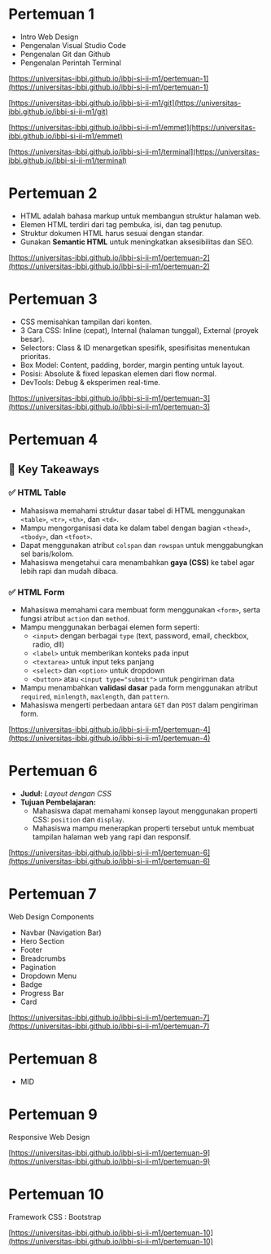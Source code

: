 # Pertemuan 1

- Intro Web Design
- Pengenalan Visual Studio Code
- Pengenalan Git dan Github
- Pengenalan Perintah Terminal

[https://universitas-ibbi.github.io/ibbi-si-ii-m1/pertemuan-1](https://universitas-ibbi.github.io/ibbi-si-ii-m1/pertemuan-1)

[https://universitas-ibbi.github.io/ibbi-si-ii-m1/git](https://universitas-ibbi.github.io/ibbi-si-ii-m1/git)

[https://universitas-ibbi.github.io/ibbi-si-ii-m1/emmet](https://universitas-ibbi.github.io/ibbi-si-ii-m1/emmet)

[https://universitas-ibbi.github.io/ibbi-si-ii-m1/terminal](https://universitas-ibbi.github.io/ibbi-si-ii-m1/terminal)

# Pertemuan 2

- HTML adalah bahasa markup untuk membangun struktur halaman web.
- Elemen HTML terdiri dari tag pembuka, isi, dan tag penutup.
- Struktur dokumen HTML harus sesuai dengan standar.
- Gunakan **Semantic HTML** untuk meningkatkan aksesibilitas dan SEO.

[https://universitas-ibbi.github.io/ibbi-si-ii-m1/pertemuan-2](https://universitas-ibbi.github.io/ibbi-si-ii-m1/pertemuan-2)

# Pertemuan 3

- CSS memisahkan tampilan dari konten.
- 3 Cara CSS: Inline (cepat), Internal (halaman tunggal), External (proyek besar).
- Selectors: Class & ID menargetkan spesifik, spesifisitas menentukan prioritas.
- Box Model: Content, padding, border, margin penting untuk layout.
- Posisi: Absolute & fixed lepaskan elemen dari flow normal.
- DevTools: Debug & eksperimen real-time.

[https://universitas-ibbi.github.io/ibbi-si-ii-m1/pertemuan-3](https://universitas-ibbi.github.io/ibbi-si-ii-m1/pertemuan-3)

# Pertemuan 4

## 🎯 Key Takeaways

### ✅ HTML Table

- Mahasiswa memahami struktur dasar tabel di HTML menggunakan `<table>`, `<tr>`, `<th>`, dan `<td>`.
- Mampu mengorganisasi data ke dalam tabel dengan bagian `<thead>`, `<tbody>`, dan `<tfoot>`.
- Dapat menggunakan atribut `colspan` dan `rowspan` untuk menggabungkan sel baris/kolom.
- Mahasiswa mengetahui cara menambahkan **gaya (CSS)** ke tabel agar lebih rapi dan mudah dibaca.

### ✅ HTML Form

- Mahasiswa memahami cara membuat form menggunakan `<form>`, serta fungsi atribut `action` dan `method`.
- Mampu menggunakan berbagai elemen form seperti:
  - `<input>` dengan berbagai `type` (text, password, email, checkbox, radio, dll)
  - `<label>` untuk memberikan konteks pada input
  - `<textarea>` untuk input teks panjang
  - `<select>` dan `<option>` untuk dropdown
  - `<button>` atau `<input type="submit">` untuk pengiriman data
- Mampu menambahkan **validasi dasar** pada form menggunakan atribut `required`, `minlength`, `maxlength`, dan `pattern`.
- Mahasiswa mengerti perbedaan antara `GET` dan `POST` dalam pengiriman form.

[https://universitas-ibbi.github.io/ibbi-si-ii-m1/pertemuan-4](https://universitas-ibbi.github.io/ibbi-si-ii-m1/pertemuan-4)

# Pertemuan 6

- **Judul:** _Layout dengan CSS_
- **Tujuan Pembelajaran:**
  - Mahasiswa dapat memahami konsep layout menggunakan properti CSS: `position` dan `display`.
  - Mahasiswa mampu menerapkan properti tersebut untuk membuat tampilan halaman web yang rapi dan responsif.

[https://universitas-ibbi.github.io/ibbi-si-ii-m1/pertemuan-6](https://universitas-ibbi.github.io/ibbi-si-ii-m1/pertemuan-6)

# Pertemuan 7

Web Design Components

- Navbar (Navigation Bar)
- Hero Section
- Footer
- Breadcrumbs
- Pagination
- Dropdown Menu
- Badge
- Progress Bar
- Card

[https://universitas-ibbi.github.io/ibbi-si-ii-m1/pertemuan-7](https://universitas-ibbi.github.io/ibbi-si-ii-m1/pertemuan-7)

# Pertemuan 8

- MID

# Pertemuan 9

Responsive Web Design

[https://universitas-ibbi.github.io/ibbi-si-ii-m1/pertemuan-9](https://universitas-ibbi.github.io/ibbi-si-ii-m1/pertemuan-9)

# Pertemuan 10

Framework CSS : Bootstrap

[https://universitas-ibbi.github.io/ibbi-si-ii-m1/pertemuan-10](https://universitas-ibbi.github.io/ibbi-si-ii-m1/pertemuan-10)
